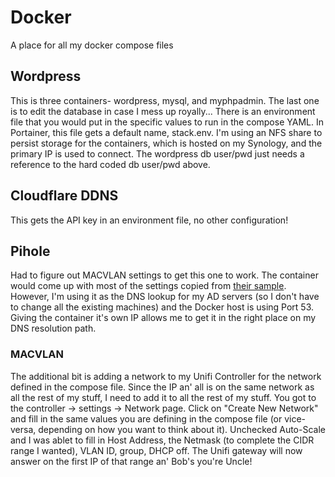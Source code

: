# Docker
A place for all my docker compose files

## Wordpress
This is three containers- wordpress, mysql, and myphpadmin. The last one is to edit the database in case I mess up royally...
There is an environment file that you would put in the specific values to run in the compose YAML. In Portainer, this file gets a default name, stack.env. I'm using an NFS share to persist storage for the containers, which is hosted on my Synology, and the primary IP is used to connect. The wordpress db user/pwd just needs a reference to the hard coded db user/pwd above.

## Cloudflare DDNS
This gets the API key in an environment file, no other configuration!

## Pihole
Had to figure out MACVLAN settings to get this one to work. The container would come up with most of the settings copied from [their sample](https://github.com/pi-hole/docker-pi-hole/blob/master/examples/docker-compose.yml.example). However, I'm using it as the DNS lookup for my AD servers (so I don't have to change all the existing machines) and the Docker host is using Port 53. Giving the container it's own IP allows me to get it in the right place on my DNS resolution path.

### MACVLAN
The additional bit is adding a network to my Unifi Controller for the network defined in the compose file. Since the IP an' all is on the same network as all the rest of my stuff, I need to add it to all the rest of my stuff. You got to the controller -> settings -> Network page. Click on "Create New Network" and fill in the same values you are defining in the compose file (or vice-versa, depending on how you want to think about it). Unchecked Auto-Scale and I was ablet to fill in Host Address, the Netmask (to complete the CIDR range I wanted), VLAN ID, group, DHCP off. The Unifi gateway will now answer on the first IP of that range an' Bob's you're Uncle!
